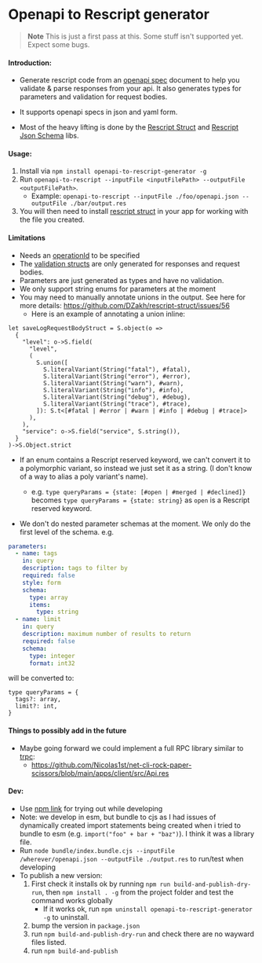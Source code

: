 # Openapi to Rescript generator

> **Note**
> This is just a first pass at this. Some stuff isn't supported yet. Expect some bugs.

#### Introduction:

- Generate rescript code from an [openapi spec](https://spec.openapis.org/oas/v3.1.0) document to help you validate & parse responses from your api. It also generates types for parameters and validation for request bodies.

- It supports openapi specs in json and yaml form.

- Most of the heavy lifting is done by the [Rescript Struct](https://github.com/DZakh/rescript-struct) and [Rescript Json Schema](https://github.com/DZakh/rescript-json-schema) libs.

#### Usage:

1. Install via `npm install openapi-to-rescript-generator -g`
2. Run `openapi-to-rescript --inputFile <inputFilePath> --outputFile <outputFilePath>`.
   - Example: `openapi-to-rescript --inputFile ./foo/openapi.json --outputFile ./bar/output.res`
3. You will then need to install [rescript struct](https://github.com/DZakh/rescript-struct#install) in your app for working with the file you created.

#### Limitations

- Needs an [operationId](https://spec.openapis.org/oas/v3.1.0#fixed-fields-7) to be specified
- The [validation structs](https://github.com/DZakh/rescript-struct) are only generated for responses and request bodies.
- Parameters are just generated as types and have no validation.
- We only support string enums for parameters at the moment
- You may need to manually annotate unions in the output. See here for more details: https://github.com/DZakh/rescript-struct/issues/56
  - Here is an example of annotating a union inline:

```rescript
let saveLogRequestBodyStruct = S.object(o =>
  {
    "level": o->S.field(
      "level",
      (
        S.union([
          S.literalVariant(String("fatal"), #fatal),
          S.literalVariant(String("error"), #error),
          S.literalVariant(String("warn"), #warn),
          S.literalVariant(String("info"), #info),
          S.literalVariant(String("debug"), #debug),
          S.literalVariant(String("trace"), #trace),
        ]): S.t<[#fatal | #error | #warn | #info | #debug | #trace]>
      ),
    ),
    "service": o->S.field("service", S.string()),
  }
)->S.Object.strict
```

- If an enum contains a Rescript reserved keyword, we can't convert it to a polymorphic variant, so instead we just set it as a string. (I don't know of a way to alias a poly variant's name).

  - e.g. `type queryParams = {state: [#open | #merged | #declined]}` becomes `type queryParams = {state: string}` as `open` is a Rescript reserved keyword.

- We don't do nested parameter schemas at the moment. We only do the first level of the schema. e.g.

```yaml
parameters:
  - name: tags
    in: query
    description: tags to filter by
    required: false
    style: form
    schema:
      type: array
      items:
        type: string
  - name: limit
    in: query
    description: maximum number of results to return
    required: false
    schema:
      type: integer
      format: int32
```

will be converted to:

```
type queryParams = {
  tags?: array,
  limit?: int,
}
```

#### Things to possibly add in the future

- Maybe going forward we could implement a full RPC library similar to [trpc](https://trpc.io/):
  - https://github.com/Nicolas1st/net-cli-rock-paper-scissors/blob/main/apps/client/src/Api.res

#### Dev:

- Use [npm link](https://docs.npmjs.com/cli/v9/commands/npm-link) for trying out while developing
- Note: we develop in esm, but bundle to cjs as I had issues of dynamically created import statements being created when i tried to bundle to esm (e.g. `import("foo" + bar + "baz")`). I think it was a library file.
- Run `node bundle/index.bundle.cjs --inputFile /wherever/openapi.json --outputFile ./output.res` to run/test when developing
- To publish a new version:
  1. First check it installs ok by running `npm run build-and-publish-dry-run`, then `npm install . -g` from the project folder and test the command works globally
     - If it works ok, run `npm uninstall openapi-to-rescript-generator -g` to uninstall.
  1. bump the version in `package.json`
  1. run `npm build-and-publish-dry-run` and check there are no wayward files listed.
  1. run `npm build-and-publish`

